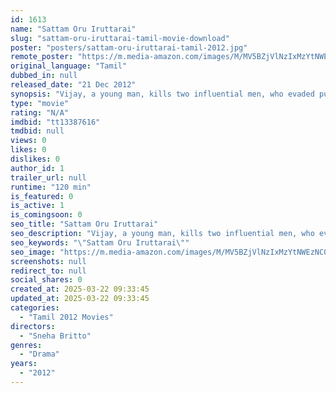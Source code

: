 ```yaml
---
id: 1613
name: "Sattam Oru Iruttarai"
slug: "sattam-oru-iruttarai-tamil-movie-download"
poster: "posters/sattam-oru-iruttarai-tamil-2012.jpg"
remote_poster: "https://m.media-amazon.com/images/M/MV5BZjVlNzIxMzYtNWEzNC00OWI2LWI4NWMtMTAwMTFiMzdjNWM2XkEyXkFqcGdeQXVyMTEzNzg0Mjkx._V1_SX300.jpg"
original_language: "Tamil"
dubbed_in: null
released_date: "21 Dec 2012"
synopsis: "Vijay, a young man, kills two influential men, who evaded punishment for their crimes. While trying to accomplish his next mission with his friends, Vijay is targeted by his sister, a police officer."
type: "movie"
rating: "N/A"
imdbid: "tt13387616"
tmdbid: null
views: 0
likes: 0
dislikes: 0
author_id: 1
trailer_url: null
runtime: "120 min"
is_featured: 0
is_active: 1
is_comingsoon: 0
seo_title: "Sattam Oru Iruttarai"
seo_description: "Vijay, a young man, kills two influential men, who evaded punishment for their crimes. While trying to accomplish his next mission with his friends, Vijay is targeted by his sister, a police officer."
seo_keywords: "\"Sattam Oru Iruttarai\""
seo_image: "https://m.media-amazon.com/images/M/MV5BZjVlNzIxMzYtNWEzNC00OWI2LWI4NWMtMTAwMTFiMzdjNWM2XkEyXkFqcGdeQXVyMTEzNzg0Mjkx._V1_SX300.jpg"
screenshots: null
redirect_to: null
social_shares: 0
created_at: 2025-03-22 09:33:45
updated_at: 2025-03-22 09:33:45
categories:
  - "Tamil 2012 Movies"
directors:
  - "Sneha Britto"
genres:
  - "Drama"
years:
  - "2012"
---
```

